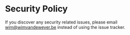 # Security Policy

If you discover any security related issues, please email wim@wimvandeweyer.be instead of using the issue tracker.

